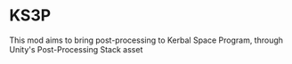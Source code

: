 # KS3P
This mod aims to bring post-processing to Kerbal Space Program, through Unity's Post-Processing Stack asset

